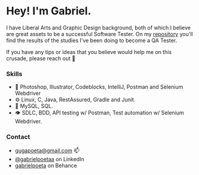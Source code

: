 

# Hey! I'm Gabriel. 
I have Liberal Arts and Graphic Design background, both of which I believe are great assets to be a successful Software Tester. On my [repository](https://github.com/gabrielpoetaa?tab=repositories) you'll find the results of the studies I've been doing to become a QA Tester.

If you have any tips or ideas that you believe would help me on this crusade, please reach out 🖖




### Skills

- 💬 Photoshop, Illustrator, Codeblocks, IntelliJ, Postman and Selenium Webdriver
- ⚙️ Linux, C, Java, RestAssured, Gradle and Junit. 
- 💽 MySQL, SQL. 
- 👁️ SDLC, BDD, API testing w/ Postman, Test automation w/ Selenium Webdriver.

### Contact 
- gugapoeta@gmail.com 📫
- [@gabrielpoetaa](https://www.linkedin.com/in/gabrielpoeta/ "LinkedIn Homepage") on LinkedIn
- [gabrielpoeta](https://www.behance.net/gabrielpoeta/appreciated "Behance Homepage") on Behance

<!---
gabrielpoetaa/gabrielpoetaa is a ✨ special ✨ repository because its `README.md` (this file) appears on your GitHub profile.
You can click the Preview link to take a look at your changes.
--->
